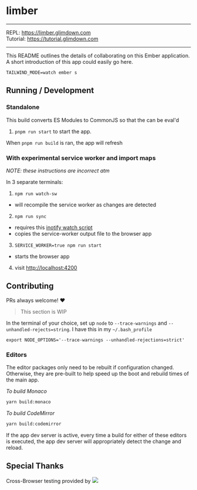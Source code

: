 # limber


-----------------------------------------------------------------

REPL: https://limber.glimdown.com  
Tutorial: https://tutorial.glimdown.com

-----------------------------------------------------------------



This README outlines the details of collaborating on this Ember application.
A short introduction of this app could easily go here.

```
TAILWIND_MODE=watch ember s
```

## Running / Development

### Standalone

This build converts ES Modules to CommonJS so that the can be eval'd

1. `pnpm run start` to start the app.

When `pnpm run build` is ran, the app will refresh

### With experimental service worker and import maps

_NOTE: these instructions are incorrect atm_

In 3 separate terminals:

1. `npm run watch-sw`
  - will recompile the service worker as changes are detected
2. `npm run sync`
  - requires this [inotify watch script](https://github.com/NullVoxPopuli/dotfiles/blob/master/home/scripts/watch)
  - copies the service-worker output file to the browser app
3. `SERVICE_WORKER=true npm run start`
  - starts the browser app
4. visit [http://localhost:4200](http://localhost:4200)


## Contributing

PRs always welcome! ❤️

> This section is WIP

In the terminal of your choice, set up `node` to `--trace-warnings` and
`--unhandled-rejects=string`.
I have this in my `~/.bash_profile`
```
export NODE_OPTIONS='--trace-warnings --unhandled-rejections=strict'
```


### Editors

The editor packages only need to be rebuilt if configuration changed.
Otherwise, they are pre-built to help speed up the boot and rebuild times of
the main app.

_To build Monaco_

```bash
yarn build:monaco
```

_To build CodeMirror_
```bash
yarn build:codemirror
```

If the app dev server is active, every time a build for either
of these editors is executed, the app dev server will appropriately
detect the change and reload.

## Special Thanks

Cross-Browser testing provided by <a href='http://browserstack.com' target='_blank'><img src='https://d2ogrdw2mh0rsl.cloudfront.net/production/images/static/header/header-logo.svg'></a>

